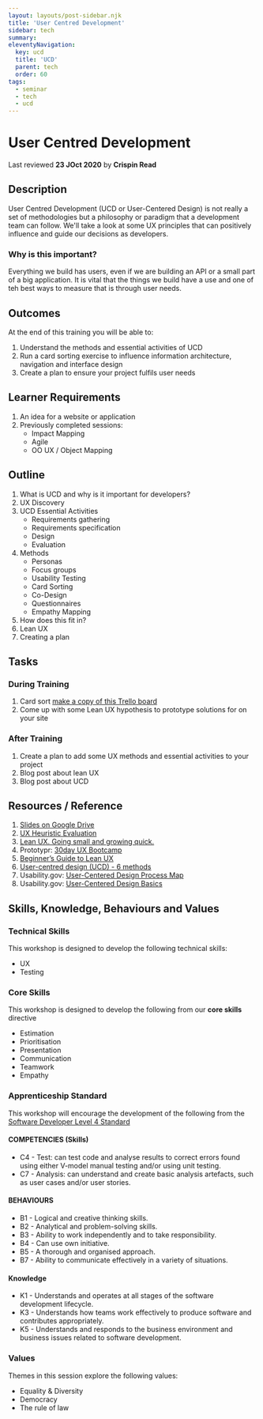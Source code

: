 ```yaml
---
layout: layouts/post-sidebar.njk
title: 'User Centred Development'
sidebar: tech
summary: 
eleventyNavigation:
  key: ucd
  title: 'UCD'
  parent: tech
  order: 60
tags:
  - seminar
  - tech
  - ucd
---
```

# User Centred Development
Last reviewed **23 JOct 2020** by **Crispin Read**

## Description
User Centred Development (UCD or User-Centered Design) is not really a set of methodologies but a philosophy or paradigm that a development team can follow. We'll take a look at some UX principles that can positively influence and guide our decisions as developers.

### Why is this important?
Everything we build has users, even if we are building an API or a small part of a big application. It is vital that the things we build have a use and one of teh best ways to measure that is through user needs.

## Outcomes

At the end of this training you will be able to:
1. Understand the methods and essential activities of UCD
1. Run a card sorting exercise to influence information architecture, navigation and interface design
1. Create a plan to ensure your project fulfils user needs

## Learner Requirements

1. An idea for a website or application
1. Previously completed sessions:
    - Impact Mapping
    - Agile
    - OO UX / Object Mapping

## Outline

1. What is UCD and why is it important for developers?
1. UX Discovery
1. UCD Essential Activities
    - Requirements gathering
    - Requirements specification
    - Design
    - Evaluation
1. Methods
    - Personas
    - Focus groups
    - Usability Testing
    - Card Sorting
    - Co-Design
    - Questionnaires
    - Empathy Mapping    
1. How does this fit in?
1. Lean UX
1. Creating a plan

## Tasks

### During Training
1. Card sort [make a copy of this Trello board](https://trello.com/b/tb1YTWlV/card-sort)
1. Come up with some Lean UX hypothesis to prototype solutions for on your site

### After Training
1. Create a plan to add some UX methods and essential activities to your project
2. Blog post about lean UX
3. Blog post about UCD

## Resources / Reference

1. [Slides on Google Drive](https://docs.google.com/presentation/d/1IWGvjNudejZyn6J3AVNW1NedbGC0eN7IKX0C5xcjYog/edit#slide=id.p)
1. [UX Heuristic Evaluation](https://uxknowledgebase.com/heuristic-evaluation-897bcd3ffcf4)
1. [Lean UX. Going small and growing quick.](https://blog.prototypr.io/lean-ux-going-small-and-growing-quicker-2b3a9f98d96)
1. Prototypr: [30day UX Bootcamp](https://blog.prototypr.io/https-blog-prototypr-io-ux-bootcamp-3/home)
1. [Beginner’s Guide to Lean UX](https://blog.prototypr.io/beginners-guide-to-lean-ux-defined-explained-228d18940acb)
1. [User-centred design (UCD) - 6 methods](https://www.webcredible.com/blog/user-centered-design-ucd-6-methods/)
1. Usability.gov: [User-Centered Design Process Map](https://www.usability.gov/how-to-and-tools/resources/ucd-map.html)
1. Usability.gov: [User-Centered Design Basics](https://www.usability.gov/what-and-why/user-centered-design.html)


## Skills, Knowledge, Behaviours and Values

### Technical Skills

This workshop is designed to develop the following technical skills:

* UX
* Testing

### Core Skills

This workshop is designed to develop the following from our **core skills** directive

* Estimation
* Prioritisation
* Presentation
* Communication
* Teamwork
* Empathy

### Apprenticeship Standard

This workshop will encourage the development of the following from the [Software Developer Level 4 Standard](https://www.instituteforapprenticeships.org/apprenticeship-standards/software-developer/)

#### COMPETENCIES (Skills)
 * C4 - Test: can test code and analyse results to correct errors found using either V-model manual testing and/or using unit testing.
 * C7 - Analysis: can understand and create basic analysis artefacts, such as user cases and/or user stories.

#### BEHAVIOURS 
 * B1  - Logical and creative thinking skills.
 * B2  - Analytical and problem-solving skills.
 * B3  - Ability to work independently and to take responsibility.
 * B4  - Can use own initiative.
 * B5  - A thorough and organised approach.
 * B7  - Ability to communicate effectively in a variety of situations.


#### Knowledge
 * K1 - Understands and operates at all stages of the software development lifecycle.
 * K3 - Understands how teams work effectively to produce software and contributes appropriately.
 * K5 - Understands and responds to the business environment and business issues related to software development.


### Values
Themes in this session explore the following values:
* Equality & Diversity
* Democracy
* The rule of law

